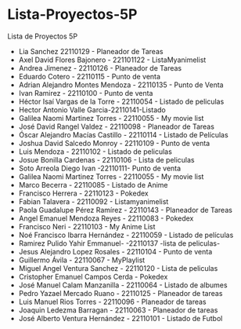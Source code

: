 # Lista-Proyectos-5P
Lista de Proyectos 5P
- Lia Sanchez  22110129  - Planeador de Tareas
- Axel David Flores Bajonero - 221101122 - ListaMyanimelist 
- Andrea Jimenez - 22110126 - Planeador de Tareas 
- Eduardo Cotero - 22110115 - Punto de venta
- Adrian Alejandro Montes Mendoza - 22110135 - Punto de Venta
- Ivan Ramirez - 22110100 - Punto de venta
- Héctor Isaí Vargas de la Torre - 22110054 - Listado de peliculas
- Hector Antonio Valle Garcia-22110141-Listado
- Galilea Naomi Martinez Torres - 22110055 - My movie list 
- José David Rangel Valdez - 22110098 - Planeador de Tareas
- Óscar Alejandro Macías Castillo - 22110114 - Listado de Películas
- Joshua David Salcedo Monroy - 22110109 - Punto de venta  
- Luis Mendoza - 22110102 - Listado de peliculas
- Josue Bonilla Cardenas - 22110106 - Lista de peliculas
- Soto Arreola Diego Ivan -22110111- Punto de venta
- Galilea Naomi Martinez Torres - 22110055 - My movie list 
- Marco Becerra - 22110085 - Listado de Anime
- Francisco Herrera - 22110123 - Pokedex
- Fabian Talavera - 22110092 - Listamyanimelist
- Paola Guadalupe Pérez Ramírez - 22110143 - Planeador de Tareas
- Angel Emanuel Mendoza Reyes - 22110083 - Pokedex
- Francisco Neri - 22110103 - My Anime List
- Noé Francisco Ibarra Hernández - 22110059 - Listado de películas
- Ramirez Pulido Yahir Emmanuel- -22110137  -lista de peliculas-
- Jesus Alejandro Lopez Rosales - 22110104 - Punto de venta
- Guillermo Ávila - 22110067 - MyPlaylist
- Miguel Angel Ventura Sanchez - 22110120 - Lista de peliculas
- Cristopher Emanuel Campos Cerda - Pokedex
- José Manuel Calam Manzanilla - 22110064 - Listado de albumes 
- Pedro Yazael Mercado Ruano - 22110125 - Planeador de tareas
- Luis Manuel Rios Torres - 22110096 - Planeador de tareas
- Joaquin Ledezma Barragan - 22110063 - Planeador de tareas
- José Alberto Ventura Hernández - 22110101 - Listado de Futbol
